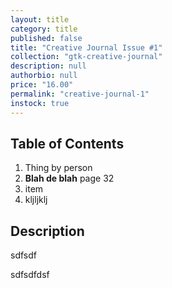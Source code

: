 ```yaml
---
layout: title
category: title
published: false
title: "Creative Journal Issue #1"
collection: "gtk-creative-journal"
description: null
authorbio: null
price: "16.00"
permalink: "creative-journal-1"
instock: true
---
```




## Table of Contents

1. Thing by person 
2. **Blah de blah** page 32
3. item
4. kljljklj

## Description
sdfsdf

sdfsdfdsf
